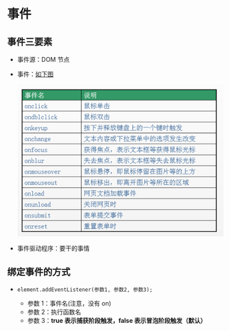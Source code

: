 # 事件

## 事件三要素

- 事件源：DOM 节点

- 事件：[如下图](http://img.smyhvae.com/20180126_1553.png)

  ![事件类型](images/事件类型.png)

- 事件驱动程序：要干的事情

## 绑定事件的方式

- `element.addEventListener(参数1, 参数2, 参数3);`

  - 参数 1：事件名(注意，没有 on)
  - 参数 2：执行函数名
  - 参数 3：**true 表示捕获阶段触发，false 表示冒泡阶段触发（默认）**
